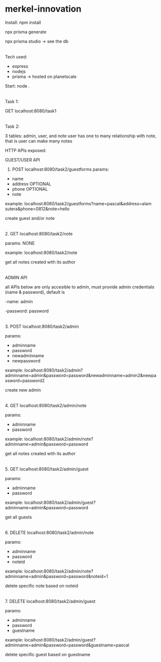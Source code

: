 ﻿# merkel-innovation
Install: npm install

npx prisma generate

npx prisma studio -> see the db
</br></br></br>
Tech used:
- express
- nodejs
- prisma -> hosted on planetscale

Start:
node .
</br></br></br>
Task 1:

GET localhost:8080/task1
</br></br></br>
Task 2:

3 tables: admin, user, and note
user has one to many relationship with note, that is user can make many notes

HTTP APIs exposed:

GUEST/USER API
1. POST localhost:8080/task2/guestforms
params: 
- name
- address OPTIONAL
- phone OPTIONAL
- note

example: localhost:8080/task2/guestforms?name=pascal&address=alam sutera&phone=0812&note=hello

create guest and/or note
</br></br></br>
2. GET localhost:8080/task2/note

params: NONE

example: localhost:8080/task2/note

get all notes created with its author
</br></br></br>
ADMIN API

all APIs below are only accesible to admin, must provide admin credentials (name & password), default is 

-name: admin

-password: password
</br></br></br>
3. POST localhost:8080/task2/admin

params: 
- adminname
- password
- newadminname
- newpassword

example: localhost:8080/task2/admin?adminname=admin&password=password&newadminname=admin2&newpassword=password2

create new admin
</br></br></br>
4. GET localhost:8080/task2/admin/note

params: 
- adminname
- password

example: localhost:8080/task2/admin/note?adminname=admin&password=password

get all notes created with its author
</br></br></br>
5. GET localhost:8080/task2/admin/guest

params: 
- adminname
- password

example: localhost:8080/task2/admin/guest?adminname=admin&password=password

get all guests
</br></br></br>
6. DELETE localhost:8080/task2/admin/note

params: 
- adminname
- password
- noteid

example: localhost:8080/task2/admin/note?adminname=admin&password=password&noteid=1

delete specific note based on noteid
</br></br></br>
7. DELETE localhost:8080/task2/admin/guest

params: 
- adminname
- password
- guestname

example: localhost:8080/task2/admin/guest?adminname=admin&password=password&guestname=pascal

delete specific guest based on guestname


